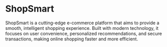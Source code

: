 # ShopSmart
ShopSmart is a cutting-edge e-commerce platform that aims to provide a smooth, intelligent shopping experience. Built with modern technology, it focuses on user convenience, personalized recommendations, and secure transactions, making online shopping faster and more efficient.
